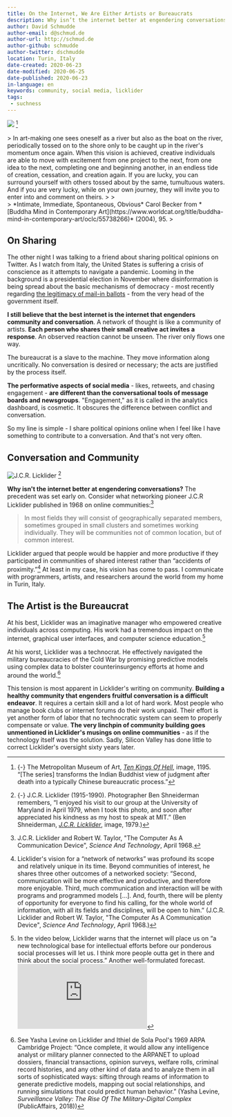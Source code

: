 ```yaml
---
title: On the Internet, We Are Either Artists or Bureaucrats
description: Why isn’t the internet better at engendering conversations?
author: David Schmudde
author-email: d@schmud.de
author-url: http://schmud.de
author-github: schmudde
author-twitter: dschmudde
location: Turin, Italy
date-created: 2020-06-23
date-modified: 2020-06-25
date-published: 2020-06-23
in-language: en
keywords: community, social media, licklider
tags:
 - suchness
---
```



![](/img/2020-06-23-internet-community/chushi-10-kings-1195-1.jpg) [^chushi]

[^chushi]: {-} The Metropolitan Museum of Art, *[Ten Kings Of Hell](https://www.metmuseum.org/art/collection/search/44510)*, image, 1195. &ldquo;[The series] transforms the Indian Buddhist view of judgment after death into a typically Chinese bureaucratic process.&rdquo;

<div class="epigraph">
> In art-making one sees oneself as a river but also as the boat on the river, periodically tossed on to the shore only to be caught up in the river's momentum once again. When this vision is achieved, creative individuals are able to move with excitement from one project to the next, from one idea to the next, completing one and beginning another, in an endless tide of creation, cessation, and creation again. If you are lucky, you can surround yourself with others tossed about by the same, tumultuous waters. And if you are very lucky, while on your own journey, they will invite you to enter into and comment on theirs.
>
> <footer>
> *Intimate, Immediate, Spontaneous, Obvious* Carol Becker from *[Buddha Mind in Contemporary Art](https://www.worldcat.org/title/buddha-mind-in-contemporary-art/oclc/55738266)* (2004), 95.
> </footer>
</div>

## On Sharing

The other night I was talking to a friend about sharing political opinions on Twitter. As I watch from Italy, the United States is suffering a crisis of conscience as it attempts to navigate a pandemic. Looming in the background is a presidential election in November where disinformation is being spread about the basic mechanisms of democracy - most recently regarding [the legitimacy of mail-in ballots](https://roguerocket.com/2020/05/27/twitter-fact-checks-trump/) - from the very head of the government itself.

**I still believe that the best internet is the internet that engenders community and conversation**. A network of thought is like a community of artists. **Each person who shares their small creative act invites a response**. An observed reaction cannot be unseen. The river only flows one way.

The bureaucrat is a slave to the machine. They move information along uncritically. No conversation is desired or necessary; the acts are justified by the process itself.

**The performative aspects of social media** - likes, retweets, and chasing engagement - **are different than the conversational tools of message boards and newsgroups**. "Engagement," as it is called in the analytics dashboard, is cosmetic. It obscures the difference between conflict and conversation.

So my line is simple - I share political opinions online when I feel like I have something to contribute to a conversation. And that's not very often.

## Conversation and Community

![J.C.R. Licklider](/img/2020-06-23-internet-community/licklider-shneiderman-1979.jpg) [^licklider-photo]

[^licklider-photo]: {-} J.C.R. Licklider (1915-1990). Photographer Ben Shneiderman remembers, &ldquo;I enjoyed his visit to our group at the University of Maryland in April 1979, when I took this photo, and soon after appreciated his kindness as my host to speak at MIT.&rdquo; (Ben Shneiderman, [*J.C.R. Licklider*](https://computerhistory.org/blog/computer-pioneers-photos-from-the-field/?key=computer-pioneers-photos-from-the-field), image, 1979.)

**Why isn't the internet better at engendering conversations?** The precedent was set early on. Consider what networking pioneer J.C.R Licklider published in 1968 on online communities:[^licklider]

> In most fields they will consist of geographically separated members, sometimes grouped in small clusters and sometimes working individually. They will be communities not of common location, but of common interest.

[^licklider]: J.C.R. Licklider and Robert W. Taylor, "The Computer As A Communication Device", *Science And Technology*, April 1968.

Licklider argued that people would be happier and more productive if they participated in communities of shared interest rather than &ldquo;accidents of proximity.&rdquo;[^licklider-2] At least in my case, his vision has come to pass. I communicate with programmers, artists, and researchers around the world from my home in Turin, Italy.

[^licklider-2]: Licklider's vision for a &ldquo;network of networks&rdquo; was profound its scope and relatively unique in its time. Beyond communities of interest, he shares three other outcomes of a networked society: &ldquo;Second, communication will be more effective and productive, and therefore more enjoyable. Third, much communication and interaction will be with programs and programmed models [...]. And, fourth, there will be plenty of opportunity for everyone to find his calling, for the whole world of information, with all its fields and disciplines, will be open to him.&rdquo; (J.C.R. Licklider and Robert W. Taylor, "The Computer As A Communication Device", *Science And Technology*, April 1968.)

## The Artist is the Bureaucrat

At his best, Licklider was an imaginative manager who empowered creative individuals across computing. His work had a tremendous impact on the internet, graphical user interfaces, and computer science education.[^licklider-video]

[^licklider-video]: In the video below, Licklider warns that the internet will place us on  &ldquo;a new technological base for intellectual efforts before our ponderous social processes will let us. I think more people outta get in there and think about the social process.&rdquo; Another well-formulated forecast. <iframe  src="https://www.youtube.com/embed/GjZ7ktIlSM0?start=1513" frameborder="0" allow="accelerometer; autoplay; encrypted-media; gyroscope; picture-in-picture" allowfullscreen></iframe>

At his worst, Licklider was a technocrat. He effectively navigated the military bureaucracies of the Cold War by promising predictive models using complex data to bolster counterinsurgency efforts at home and around the world.[^levine]

[^levine]: See Yasha Levine on Licklider and Ithiel de Sola Pool's 1969 ARPA Cambridge Project: &ldquo;Once complete, it would allow any intelligence analyst or military planner connected to the ARPANET to upload dossiers, financial transactions, opinion surveys, welfare rolls, criminal record histories, and any other kind of data and to analyze them in all sorts of sophisticated ways: sifting through reams of information to generate predictive models, mapping out social relationships, and running simulations that could predict human behavior.&rdquo; (Yasha Levine, *Surveillance Valley: The Rise Of The Military-Digital Complex* (PublicAffairs, 2018))

This tension is most apparent in Licklider's writing on community. **Building a healthy community that engenders fruitful conversation is a difficult endeavor**. It requires a certain skill and a lot of hard work. Most people who manage book clubs or internet forums do their work unpaid. Their effort is yet another form of labor that no technocratic system can seem to properly compensate or value. **The very linchpin of community building goes unmentioned in Licklider's musings on online communities** - as if the technology itself was the solution. Sadly, Silicon Valley has done little to correct Licklider's oversight sixty years later.
